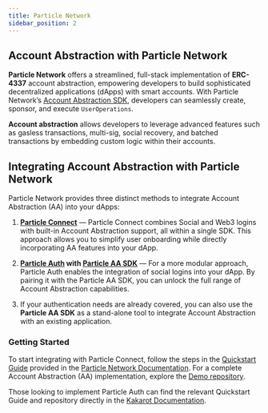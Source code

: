 ```yaml
---
title: Particle Network
sidebar_position: 2
---
```


## Account Abstraction with Particle Network

**Particle Network** offers a streamlined, full-stack implementation of **ERC-4337** account abstraction, empowering developers to build sophisticated decentralized applications (dApps) with smart accounts. With Particle Network’s [Account Abstraction SDK](https://developers.particle.network/api-reference/aa/introduction), developers can seamlessly create, sponsor, and execute `UserOperations`.

**Account abstraction** allows developers to leverage advanced features such as gasless transactions, multi-sig, social recovery, and batched transactions by embedding custom logic within their accounts.

## Integrating Account Abstraction with Particle Network

Particle Network provides three distinct methods to integrate Account Abstraction (AA) into your dApps:

1. **[Particle Connect](https://developers.particle.network/api-reference/connect/introduction)** — Particle Connect combines Social and Web3 logins with built-in Account Abstraction support, all within a single SDK. This approach allows you to simplify user onboarding while directly incorporating AA features into your dApp.

2. **[Particle Auth](https://developers.particle.network/api-reference/auth/introduction) with [Particle AA SDK](https://developers.particle.network/api-reference/aa/introduction)** — For a more modular approach, Particle Auth enables the integration of social logins into your dApp. By pairing it with the Particle AA SDK, you can unlock the full range of Account Abstraction capabilities.

3. If your authentication needs are already covered, you can also use the **Particle AA SDK** as a stand-alone tool to integrate Account Abstraction with an existing application.

### Getting Started

To start integrating with Particle Connect, follow the steps in the [Quickstart Guide](https://developers.particle.network/guides/wallet-as-a-service/waas/connect/web-quickstart) provided in the [Particle Network Documentation](https://developers.particle.network/landing/introduction). For a complete Account Abstraction (AA) implementation, explore the [Demo repository](https://github.com/Particle-Network/connectkit-aa-usage).

Those looking to implement Particle Auth can find the relevant Quickstart Guide and repository directly in the [Kakarot Documentation](/ecosystem/sdks/particle).